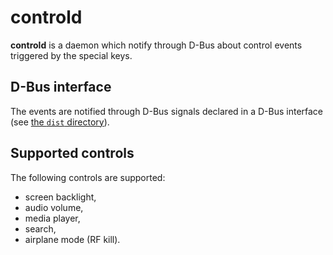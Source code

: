 # controld

**controld** is a daemon which notify through D-Bus about control events triggered by the special keys.

## D-Bus interface

The events are notified through D-Bus signals declared in a D-Bus interface (see [the `dist` directory](dist)).

## Supported controls

The following controls are supported:

 - screen backlight,
 - audio volume,
 - media player,
 - search,
 - airplane mode (RF kill).
